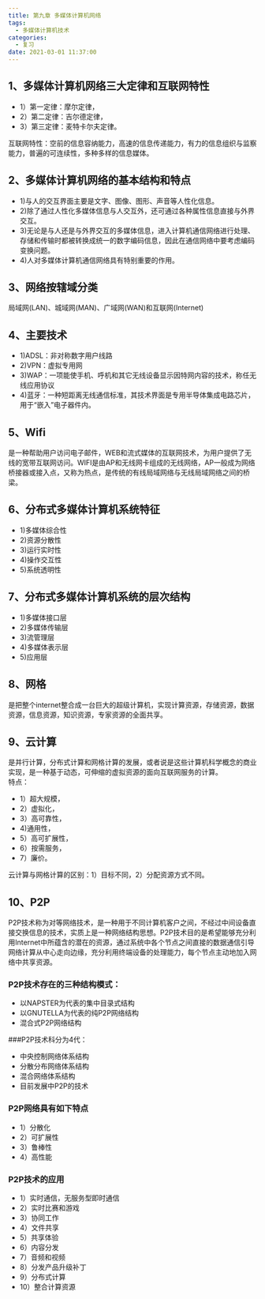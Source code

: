 ```yaml
---
title: 第九章 多媒体计算机网络
tags:
  - 多媒体计算机技术
categories:
  - 复习
date: 2021-03-01 11:37:00
---
```

## 1、多媒体计算机网络三大定律和互联网特性
- 1）第一定律：摩尔定律，
- 2）第二定律：吉尔德定律，
- 3）第三定律：麦特卡尔夫定律。

互联网特性：空前的信息容纳能力，高速的信息传递能力，有力的信息组织与监察能力，普遍的可连续性，多种多样的信息媒体。

## 2、多媒体计算机网络的基本结构和特点
- 1)与人的交互界面主要是文字、图像、图形、声音等人性化信息。
- 2)除了通过人性化多媒体信息与人交互外，还可通过各种属性信息直接与外界交互。
- 3)无论是与人还是与外界交互的多媒体信息，进入计算机通信网络进行处理、存储和传输时都被转换成统一的数字编码信息，因此在通信网络中要考虑编码变换问题。
- 4)人对多媒体计算机通信网络具有特别重要的作用。

## 3、网络按辖域分类
局域网(LAN)、城域网(MAN)、广域网(WAN)和互联网(Internet)

## 4、主要技术
- 1)ADSL：非对称数字用户线路
- 2)VPN：虚拟专用网
- 3)WAP：一项能使手机、呼机和其它无线设备显示因特网内容的技术，称任无线应用协议
- 4)蓝牙：一种短距离无线通信标准，其技术界面是专用半导体集成电路芯片，用于“嵌入”电子器件内。

## 5、Wifi
是一种帮助用户访问电子邮件，WEB和流式媒体的互联网技术，为用户提供了无线的宽带互联网访问。WIFI是由AP和无线网卡组成的无线网络，AP一般成为网络桥接器或接入点，又称为热点，是传统的有线局域网络与无线局域网络之间的桥梁。
## 6、分布式多媒体计算机系统特征
- 1)多媒体综合性
- 2)资源分散性
- 3)运行实时性
- 4)操作交互性
- 5)系统透明性

## 7、分布式多媒体计算机系统的层次结构
- 1)多媒体接口层
- 2)多媒体传输层
- 3)流管理层
- 4)多媒体表示层
- 5)应用层

## 8、网格
是把整个internet整合成一台巨大的超级计算机，实现计算资源，存储资源，数据资源，信息资源，知识资源，专家资源的全面共享。

## 9、云计算
是并行计算，分布式计算和网格计算的发展，或者说是这些计算机科学概念的商业实现，是一种基于动态，可伸缩的虚拟资源的面向互联网服务的计算。  
特点：
- 1）超大规模，
- 2）虚拟化，
- 3）高可靠性，
- 4)通用性，
- 5）高可扩展性，
- 6）按需服务，
- 7）廉价。

云计算与网格计算的区别：1）目标不同，2）分配资源方式不同。

## 10、P2P
P2P技术称为对等网络技术，是一种用于不同计算机客户之间，不经过中间设备直接交换信息的技术，实质上是一种网络结构思想。P2P技术目的是希望能够充分利用Internet中所蕴含的潜在的资源，通过系统中各个节点之间直接的数据通信引导网络计算从中心走向边缘，充分利用终端设备的处理能力，每个节点主动地加入网络中共享资源。

### P2P技术存在的三种结构模式：
- 以NAPSTER为代表的集中目录式结构
- 以GNUTELLA为代表的纯P2P网络结构
- 混合式P2P网络结构

###P2P技术科分为4代：
- 中央控制网络体系结构
- 分散分布网络体系结构
- 混合网络体系结构
- 目前发展中P2P的技术

### P2P网络具有如下特点
- 1）分散化
- 2）可扩展性
- 3）鲁棒性
- 4）高性能

### P2P技术的应用
- 1）实时通信，无服务型即时通信
- 2）实时比赛和游戏
- 3）协同工作
- 4）文件共享
- 5）共享体验
- 6）内容分发
- 7）音频和视频
- 8）分发产品升级补丁
- 9）分布式计算
- 10）整合计算资源